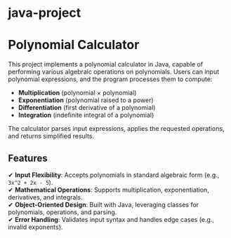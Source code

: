 # java-project
# Polynomial Calculator  

This project implements a polynomial calculator in Java, capable of performing various algebraic operations on polynomials. Users can input polynomial expressions, and the program processes them to compute:  

- **Multiplication** (polynomial × polynomial)  
- **Exponentiation** (polynomial raised to a power)  
- **Differentiation** (first derivative of a polynomial)  
- **Integration** (indefinite integral of a polynomial)  

The calculator parses input expressions, applies the requested operations, and returns simplified results.  

## Features  

✔ **Input Flexibility**: Accepts polynomials in standard algebraic form (e.g., `3x^2 + 2x - 5`).  
✔ **Mathematical Operations**: Supports multiplication, exponentiation, derivatives, and integrals.  
✔ **Object-Oriented Design**: Built with Java, leveraging classes for polynomials, operations, and parsing.  
✔ **Error Handling**: Validates input syntax and handles edge cases (e.g., invalid exponents).  
